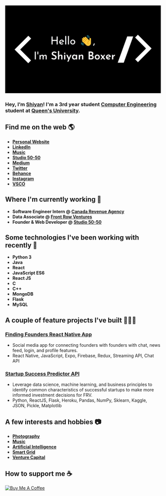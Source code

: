 ![Shiyan Boxer](https://github.com/shiyanboxer/shiyanboxer/blob/master/heading.jpg)

### Hey, I’m [Shiyan](https://shiyanboxer.netlify.app/)! I'm a 3rd year student [Computer Engineering](https://www.ece.queensu.ca/undergraduate/ECEi.html) student at [Queen's University](https://www.queensu.ca/). 

## Find me on the web 🌎
- **[Personal Website](https://shiyanboxer.netlify.app/)**
- **[LinkedIn](https://www.linkedin.com/in/shiyanboxer/)**
- **[Music](https://linktr.ee/shiyanboxer)**
- **[Studio 50-50](https://studio50-50.com/)**
- **[Medium](https://medium.com/@shiyan.boxer)**
- **[Twitter](https://twitter.com/shiyan_boxer)**
- **[Behance](https://www.behance.net/shiyanboxer)**
- **[Instagram](https://www.instagram.com/shiyan.boxer/)**
- **[VSCO](https://vsco.co/shiyanboxer/gallery)**

## Where I'm currently working 💼
- **Software Engineer Intern @ [Canada Revenue Agency](https://www.canada.ca/en/revenue-agency.html)**
- **Data Associate @ [Front Row Ventures](https://frontrow.ventures/)**
- **Founder & Web Developer @ [Studio 50-50](https://studio50-50.com/)**

## Some technologies I've been working with recently 🤖
- **Python 3**
- **Java**
- **React**
- **JavaScript ES6**
- **React JS**
- **C**
- **C++**
- **MongoDB**
- **Flask**
- **MySQL**

## A couple of feature projects I've built 👩🏻‍💻
### [Finding Founders React Native App](https://github.com/shiyanboxer/Finding-Founders-React-Native-Social-Media-App)
- Social media app for connecting founders with founders with chat, news feed, login, and profile features.
- React Native, JavaScript, Expo, Firebase, Redux, Streaming API, Chat API

### [Startup Success Predictor API](https://github.com/shiyanboxer/Startup-Success-Predictor-v2)
- Leverage data science, machine learning, and business principles to identify common characteristics of successful startups to make more informed investment decisions for FRV.
- Python, ReactJS, Flask, Heroku, Pandas, NumPy, Sklearn, Kaggle, JSON, Pickle, Matplotlib

## A few interests and hobbies 📷
- **[Photography](https://vsco.co/shiyanboxer/gallery)**
- **[Music](https://open.spotify.com/artist/3ohwIaxGwWo85wwkR97SfN?si=dOb0S3SBRkGRTtmr2ReWaw)**
- **[Artificial Intelligence](http://qmind.ca/wp-content/uploads/2020/05/Proceedings-of-CUCAI-2020.pdf#page=38)**
- **[Smart Grid]()**
- **[Venture Capital](https://frontrow.ventures/team/)**

## How to support me ☕
<a href="https://www.buymeacoffee.com/shiyanboxer" target="_blank"><img src="https://cdn.buymeacoffee.com/buttons/default-orange.png" alt="Buy Me A Coffee" height="41" width="174"></a>
